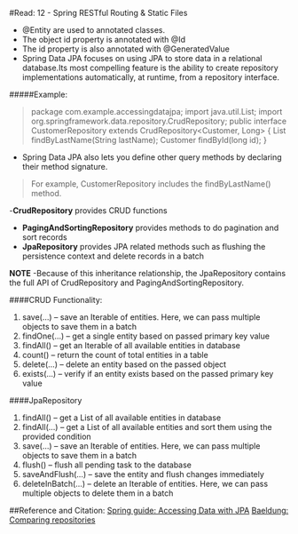 #Read: 12 - Spring RESTful Routing & Static Files
- @Entity are used to annotated classes.
- The object id property is annotated with @Id
- The id property is also annotated with @GeneratedValue
- Spring Data JPA focuses on using JPA to store data in a relational database.Its most compelling feature is the ability to create repository implementations automatically, at runtime, from a repository interface.

#####Example:
> package com.example.accessingdatajpa; 
> import java.util.List;
import org.springframework.data.repository.CrudRepository;
public interface CustomerRepository extends CrudRepository<Customer, Long> {
List<Customer> findByLastName(String lastName);
Customer findById(long id); }

- Spring Data JPA also lets you define other query methods by declaring their method signature.
>For example, CustomerRepository includes the findByLastName() method.

-**CrudRepository** provides CRUD functions
- **PagingAndSortingRepository** provides methods to do pagination and sort records
- **JpaRepository** provides JPA related methods such as flushing the persistence context and delete records in a batch

**NOTE**
-Because of this inheritance relationship, the JpaRepository contains the full API of CrudRepository and PagingAndSortingRepository.

####CRUD Functionality:
1. save(…) – save an Iterable of entities. Here, we can pass multiple objects to save them in a batch
2. findOne(…) – get a single entity based on passed primary key value
3. findAll() – get an Iterable of all available entities in database
4. count() – return the count of total entities in a table
5. delete(…) – delete an entity based on the passed object
6. exists(…) – verify if an entity exists based on the passed primary key value


####JpaRepository
1. findAll() – get a List of all available entities in database
2. findAll(…) – get a List of all available entities and sort them using the provided condition
3. save(…) – save an Iterable of entities. Here, we can pass multiple objects to save them in a batch
4. flush() – flush all pending task to the database
5. saveAndFlush(…) – save the entity and flush changes immediately
6. deleteInBatch(…) – delete an Iterable of entities. Here, we can pass multiple objects to delete them in a batch

##Reference and Citation:
[Spring guide: Accessing Data with JPA](https://spring.io/guides/gs/accessing-data-jpa/)
[Baeldung: Comparing repositories](https://www.baeldung.com/spring-data-repositories)